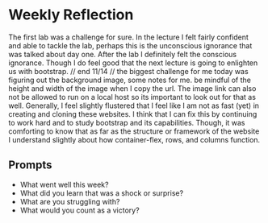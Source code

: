 # Weekly Reflection
The first lab was a challenge for sure. In the lecture I felt fairly confident and able to tackle the lab, perhaps this is the unconscious ignorance that was talked about day one. After the lab I definitely felt the conscious ignorance. Though I do feel good that the next lecture is going to enlighten us with bootstrap. // end 11/14 // the biggest challenge for me today was figuring out the background image, some notes for me. be mindful of the height and width of the image when I copy the url. The image link can also not be allowed to run on a local host so its important to look out for that as well.  Generally, I feel slightly flustered that I feel like I am not as fast (yet) in creating and cloning these websites. I think that I can fix this by continuing to work hard and to study bootstrap and its capabilities. Though, it was comforting to know that as far as the structure or framework of the website I understand slightly about how container-flex, rows, and columns function.


## Prompts
- What went well this week?
- What did you learn that was a shock or surprise?
- What are you struggling with?
- What would you count as a victory?

